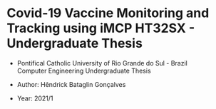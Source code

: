# Covid-19 Vaccine Monitoring and Tracking using iMCP HT32SX - Undergraduate Thesis

- Pontifical Catholic University of Rio Grande do Sul - Brazil <br/>
Computer Engineering Undergraduate Thesis  

- Author: Hêndrick Bataglin Gonçalves
- Year: 2021/1

